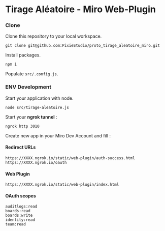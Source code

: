 # Tirage Aléatoire - Miro Web-Plugin

### Clone

Clone this repository to your local workspace.

`git clone git@github.com:PixieStudio/proto_tirage_aleatoire_miro.git`

Install packages.

`npm i`

Populate `src/.config.js`.

### ENV Development

Start your application with node.

`node src/tirage-aleatoire.js`

Start your **ngrok tunnel** :

`ngrok http 3010`

Create new app in your Miro Dev Account and fill :

#### Redirect URLs

```
https://XXXX.ngrok.io/static/web-plugin/auth-success.html
https://XXXX.ngrok.io/oauth
```

#### Web Plugin

```
https://XXXX.ngrok.io/static/web-plugin/index.html
```

#### OAuth scopes

```
auditlogs:read
boards:read
boards:write
identity:read
team:read
```
